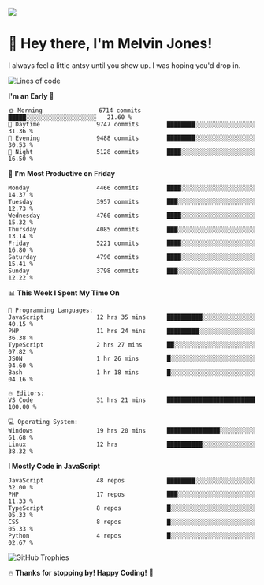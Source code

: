 ![](https://usersnap.com/blog/wp-content/uploads/2015/12/funny-cat-year2015-web-dev.gif)

# 👋 Hey there, I'm Melvin Jones!
I always feel a little antsy until you show up. I was hoping you'd drop in.

<!--START_SECTION:mrepol742-->
![Lines of code](https://img.shields.io/badge/From%20Hello%20World%20I%27ve%20Written-22.7%20million%20lines%20of%20code-blue)

**I'm an Early 🐤** 

```text
🌞 Morning                6714 commits        █████░░░░░░░░░░░░░░░░░░░░   21.60 % 
🌆 Daytime                9747 commits        ████████░░░░░░░░░░░░░░░░░   31.36 % 
🌃 Evening                9488 commits        ████████░░░░░░░░░░░░░░░░░   30.53 % 
🌙 Night                  5128 commits        ████░░░░░░░░░░░░░░░░░░░░░   16.50 % 
```
📅 **I'm Most Productive on Friday** 

```text
Monday                   4466 commits        ████░░░░░░░░░░░░░░░░░░░░░   14.37 % 
Tuesday                  3957 commits        ███░░░░░░░░░░░░░░░░░░░░░░   12.73 % 
Wednesday                4760 commits        ████░░░░░░░░░░░░░░░░░░░░░   15.32 % 
Thursday                 4085 commits        ███░░░░░░░░░░░░░░░░░░░░░░   13.14 % 
Friday                   5221 commits        ████░░░░░░░░░░░░░░░░░░░░░   16.80 % 
Saturday                 4790 commits        ████░░░░░░░░░░░░░░░░░░░░░   15.41 % 
Sunday                   3798 commits        ███░░░░░░░░░░░░░░░░░░░░░░   12.22 % 
```


📊 **This Week I Spent My Time On** 

```text
💬 Programming Languages: 
JavaScript               12 hrs 35 mins      ██████████░░░░░░░░░░░░░░░   40.15 % 
PHP                      11 hrs 24 mins      █████████░░░░░░░░░░░░░░░░   36.38 % 
TypeScript               2 hrs 27 mins       ██░░░░░░░░░░░░░░░░░░░░░░░   07.82 % 
JSON                     1 hr 26 mins        █░░░░░░░░░░░░░░░░░░░░░░░░   04.60 % 
Bash                     1 hr 18 mins        █░░░░░░░░░░░░░░░░░░░░░░░░   04.16 % 

🔥 Editors: 
VS Code                  31 hrs 21 mins      █████████████████████████   100.00 % 

💻 Operating System: 
Windows                  19 hrs 20 mins      ███████████████░░░░░░░░░░   61.68 % 
Linux                    12 hrs              ██████████░░░░░░░░░░░░░░░   38.32 % 
```

**I Mostly Code in JavaScript** 

```text
JavaScript               48 repos            ████████░░░░░░░░░░░░░░░░░   32.00 % 
PHP                      17 repos            ███░░░░░░░░░░░░░░░░░░░░░░   11.33 % 
TypeScript               8 repos             █░░░░░░░░░░░░░░░░░░░░░░░░   05.33 % 
CSS                      8 repos             █░░░░░░░░░░░░░░░░░░░░░░░░   05.33 % 
Python                   4 repos             █░░░░░░░░░░░░░░░░░░░░░░░░   02.67 % 
```




<!--END_SECTION:mrepol742-->

![GitHub Trophies](https://github-profile-trophy.vercel.app/?username=mrepol742&theme=dracula)

🔥 **Thanks for stopping by! Happy Coding!** 🚀
